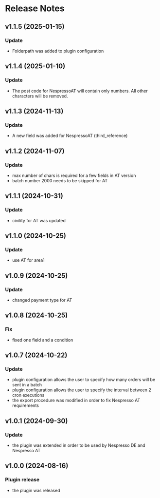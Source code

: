 # Release Notes

## v1.1.5 (2025-01-15)

### Update
- Folderpath was added to plugin configuration
  
## v1.1.4 (2025-01-10)

### Update
- The post code for NespressoAT will contain only numbers. All other characters will be removed. 

## v1.1.3 (2024-11-13)

### Update
- A new field was added for NespressoAT (third_reference)

## v1.1.2 (2024-11-07)

### Update
- max number of chars is required for a few fields in AT version
- batch number 2000 needs to be skipped for AT

## v1.1.1 (2024-10-31)

### Update
- civility for AT was updated

## v1.1.0 (2024-10-25)

### Update
- use AT for area1

## v1.0.9 (2024-10-25)

### Update
- changed payment type for AT

## v1.0.8 (2024-10-25)

### Fix
- fixed one field and a condition

## v1.0.7 (2024-10-22)

### Update
- plugin configuration allows the user to specify how many orders will be sent in a batch
- plugin configuration allows the user to specify the interval between 2 cron executions
- the export procedure was modified in order to fix Nespresso AT requirements

## v1.0.1 (2024-09-30)

### Update
- the plugin was extended in order to be used by Nespresso DE and Nespresso AT

## v1.0.0 (2024-08-16)

### Plugin release
- the plugin was released


